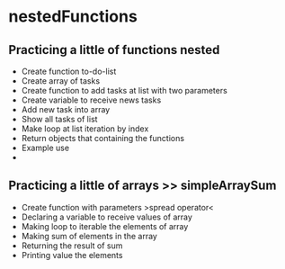 # nestedFunctions
## Practicing a little of functions nested 
- Create function to-do-list
- Create array of tasks
- Create function to add tasks at list with two parameters
- Create variable to receive news tasks
- Add new task into array
- Show all tasks of list 
- Make loop at list iteration by index
- Return objects that containing the functions
- Example use
- 
## Practicing a little of arrays >> simpleArraySum
- Create function with parameters >spread operator< 
- Declaring a variable to receive values of array
- Making loop to iterable the elements of array
- Making sum of elements in the array
- Returning the result of sum
- Printing value the elements 


